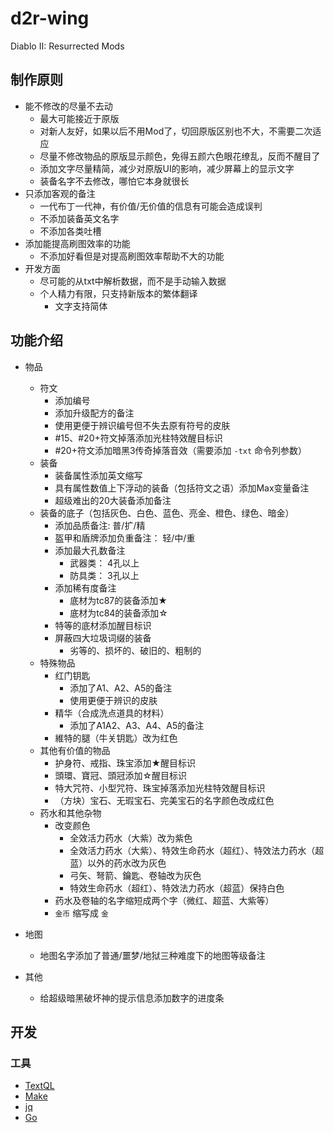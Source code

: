 # d2r-wing

Diablo II: Resurrected Mods

## 制作原则

- 能不修改的尽量不去动
  - 最大可能接近于原版
  - 对新人友好，如果以后不用Mod了，切回原版区别也不大，不需要二次适应
  - 尽量不修改物品的原版显示颜色，免得五颜六色眼花缭乱，反而不醒目了
  - 添加文字尽量精简，减少对原版UI的影响，减少屏幕上的显示文字
  - 装备名字不去修改，哪怕它本身就很长
- 只添加客观的备注
  - 一代布丁一代神，有价值/无价值的信息有可能会造成误判
  - 不添加装备英文名字
  - 不添加各类吐槽
- 添加能提高刷图效率的功能
  - 不添加好看但是对提高刷图效率帮助不大的功能
- 开发方面
  - 尽可能的从txt中解析数据，而不是手动输入数据
  - 个人精力有限，只支持新版本的繁体翻译
    - 文字支持简体

## 功能介绍

- 物品
  - 符文
    - 添加编号
    - 添加升级配方的备注
    - 使用更便于辨识编号但不失去原有符号的皮肤
    - #15、#20+符文掉落添加光柱特效醒目标识
    - #20+符文添加暗黑3传奇掉落音效（需要添加 `-txt` 命令列参数）
  - 装备
    - 装备属性添加英文缩写
    - 具有属性数值上下浮动的装备（包括符文之语）添加Max变量备注
    - 超级难出的20大装备添加备注
  - 装备的底子（包括灰色、白色、蓝色、亮金、橙色、绿色、暗金）
    - 添加品质备注: 普/扩/精
    - 盔甲和盾牌添加负重备注： 轻/中/重
    - 添加最大孔数备注
      - 武器类： 4孔以上
      - 防具类： 3孔以上
    - 添加稀有度备注
      - 底材为tc87的装备添加★
      - 底材为tc84的装备添加☆
    - 特等的底材添加醒目标识
    - 屏蔽四大垃圾词缀的装备
      - 劣等的、损坏的、破旧的、粗制的
  - 特殊物品
    - 红门钥匙
      - 添加了A1、A2、A5的备注
      - 使用更便于辨识的皮肤
    - 精华（合成洗点道具的材料）
      - 添加了A1A2、A3、A4、A5的备注
    - 維特的腿（牛关钥匙）改为红色
  - 其他有价值的物品
    - 护身符、戒指、珠宝添加★醒目标识
    - 頭環、寶冠、頭冠添加☆醒目标识
    - 特大咒符、小型咒符、珠宝掉落添加光柱特效醒目标识
    - （方块）宝石、无瑕宝石、完美宝石的名字颜色改成红色
  - 药水和其他杂物
    - 改变颜色
      - 全效活力药水（大紫）改为紫色
      - 全效活力药水（大紫）、特效生命药水（超红）、特效法力药水（超蓝）以外的药水改为灰色
      - 弓矢、弩箭、鑰匙、卷轴改为灰色
      - 特效生命药水（超红）、特效法力药水（超蓝）保持白色
    - 药水及卷轴的名字缩短成两个字（微红、超蓝、大紫等）
    - `金币` 缩写成 `金`

- 地图
  - 地图名字添加了普通/噩梦/地狱三种难度下的地图等级备注
- 其他
  - 给超级暗黑破坏神的提示信息添加数字的进度条

## 开发

### 工具

- [TextQL](https://github.com/dinedal/textql)
- [Make](https://www.gnu.org/software/make/)
- [jq](https://stedolan.github.io/jq/)
- [Go](https://go.dev/)

